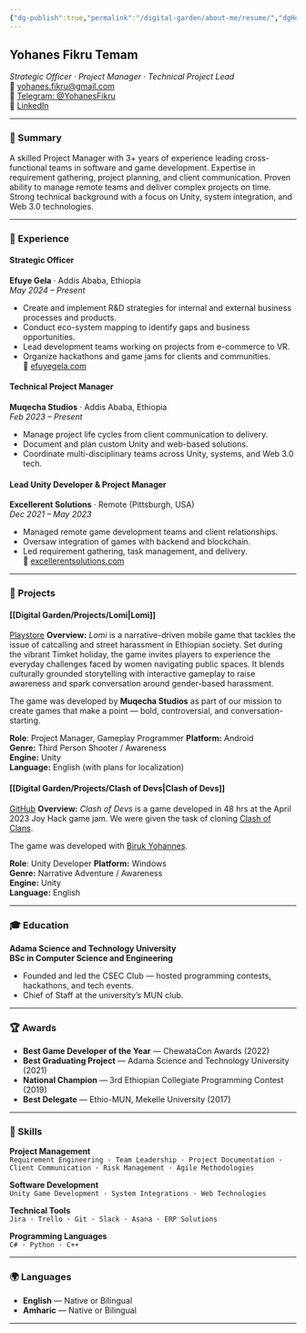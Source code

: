 ```yaml
---
{"dg-publish":true,"permalink":"/digital-garden/about-me/resume/","dgHomeLink":true,"dgShowBacklinks":true,"dgShowLocalGraph":true,"dgShowInlineTitle":true,"dgShowFileTree":true,"dgEnableSearch":true}
---
```


## Yohanes Fikru Temam  
*Strategic Officer · Project Manager · Technical Project Lead*  
📧 yohanes.fikru@gmail.com  
🔗 [Telegram: @YohanesFikru](https://t.me/YohanesFikru)  
🔗 [LinkedIn](https://linkedin.com/in/yohanesfikru)  

---

### 🧠 Summary

A skilled Project Manager with 3+ years of experience leading cross-functional teams in software and game development. Expertise in requirement gathering, project planning, and client communication. Proven ability to manage remote teams and deliver complex projects on time. Strong technical background with a focus on Unity, system integration, and Web 3.0 technologies.

---

### 💼 Experience

#### **Strategic Officer**  
**Efuye Gela** · Addis Ababa, Ethiopia  
*May 2024 – Present*  
- Create and implement R&D strategies for internal and external business processes and products.  
- Conduct eco-system mapping to identify gaps and business opportunities.  
- Lead development teams working on projects from e-commerce to VR.  
- Organize hackathons and game jams for clients and communities.  
🔗 [efuyegela.com](https://efuyegela.com/)

#### **Technical Project Manager**  
**Muqecha Studios** · Addis Ababa, Ethiopia  
*Feb 2023 – Present*  
- Manage project life cycles from client communication to delivery.  
- Document and plan custom Unity and web-based solutions.  
- Coordinate multi-disciplinary teams across Unity, systems, and Web 3.0 tech.

#### **Lead Unity Developer & Project Manager**  
**Excellerent Solutions** · Remote (Pittsburgh, USA)  
*Dec 2021 – May 2023*  
- Managed remote game development teams and client relationships.  
- Oversaw integration of games with backend and blockchain.  
- Led requirement gathering, task management, and delivery.  
🔗 [excellerentsolutions.com](https://excellerentsolutions.com/)

---
### 📁 Projects
#### [[Digital Garden/Projects/Lomi\|Lomi]] 
[Playstore](https://play.google.com/store/apps/details?id=com.MuqechaStudios.Lomi&hl=en)
**Overview:**  _Lomi_ is a narrative-driven mobile game that tackles the issue of catcalling and street harassment in Ethiopian society. Set during the vibrant Timket holiday, the game invites players to experience the everyday challenges faced by women navigating public spaces. It blends culturally grounded storytelling with interactive gameplay to raise awareness and spark conversation around gender-based harassment.

The game was developed by **Muqecha Studios** as part of our mission to create games that make a point — bold, controversial, and conversation-starting.

**Role**: Project Manager, Gameplay Programmer
**Platform:** Android  
**Genre:** Third Person Shooter / Awareness  
**Engine:** Unity  
**Language:** English (with plans for localization)



#### [[Digital Garden/Projects/Clash of Devs\|Clash of Devs]] 
[GitHub](https://github.com/Muqecha-Studios/Clash-of-Devs)
**Overview:**  _Clash of Devs_ is a game developed in 48 hrs at the April 2023 Joy Hack game jam. We were given the task of cloning [Clash of Clans](https://play.google.com/store/apps/details?id=com.supercell.clashofclans&hl=en). 

The game was developed with [Biruk Yohannes](https://www.linkedin.com/in/birukblend/).

**Role**: Unity Developer
**Platform:** Windows  
**Genre:** Narrative Adventure / Awareness  
**Engine:** Unity  
**Language:** English

---
### 🎓 Education

**Adama Science and Technology University**  
**BSc in Computer Science and Engineering**  
- Founded and led the CSEC Club — hosted programming contests, hackathons, and tech events.  
- Chief of Staff at the university’s MUN club.

---

### 🏆 Awards

- **Best Game Developer of the Year** — ChewataCon Awards (2022)  
- **Best Graduating Project** — Adama Science and Technology University (2021)  
- **National Champion** — 3rd Ethiopian Collegiate Programming Contest (2019)  
- **Best Delegate** — Ethio-MUN, Mekelle University (2017)  

---

### 🧩 Skills

**Project Management**  
`Requirement Engineering · Team Leadership · Project Documentation · Client Communication · Risk Management · Agile Methodologies`

**Software Development**  
`Unity Game Development · System Integrations · Web Technologies`

**Technical Tools**  
`Jira · Trello · Git · Slack · Asana · ERP Solutions`

**Programming Languages**  
`C# · Python · C++`

---

### 🌍 Languages

- **English** — Native or Bilingual
- **Amharic** — Native or Bilingual

---

